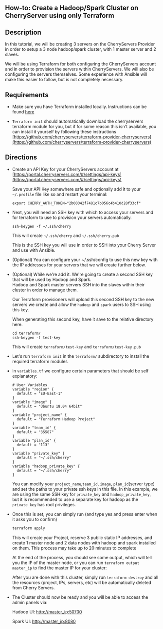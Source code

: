 How-to: Create a Hadoop/Spark Cluster on CherryServer using only Terraform
---

## Description

In this tutorial, we will be creating 3 servers on the CherryServers Provider 
in order to setup a 3 node hadoop/spark cluster, with 1 master server and 2 slaves.  

We will be using Terraform for both configuring the CherryServers account and in order to
provision the servers within CherryServers. We will also be configuring the servers themselves.
Some experience with Ansible will make this easier to follow, but is not completely necessary.

## Requirements

- Make sure you have Terraform installed locally. 
Instructions can be found [here](https://learn.hashicorp.com/terraform/getting-started/install.html)

- `Terraform init` should automatically download the cherryservers terraform module for you, but if for some reason this isn't available, you can install it yourself by following these instructions [https://github.com/cherryservers/terraform-provider-cherryservers](https://github.com/cherryservers/terraform-provider-cherryservers)

## Directions

- Create an API Key for your CherryServers account at [https://portal.cherryservers.com/#/settings/api-keys](https://portal.cherryservers.com/#/settings/api-keys)

    Save your API Key somewhere safe and optionally add it to your `~/.profile` file like so and restart your terminal:

    ```
    export CHERRY_AUTH_TOKEN="2b00042f7481c7b056c4b410d28f33cf"
    ```


- Next, you will need an SSH key with which to access your servers and for terraform to use to provision your servers automatically.

    ```
    ssh-keygen -f ~/.ssh/cherry
    ```

    This will create `~/.ssh/cherry` and `~/.ssh/cherry.pub`

    This is the SSH key you will use in order to SSH into your Cherry Server and use with Ansible.  
    
-   (Optional) You can configure your ~/.ssh/config to use this new key with the IP addresses for your servers that we will create further below.

-   (Optional) While we're add it.  We're going to create a second SSH key that will be used by Hadoop and Spark.  
    Hadoop and Spark master servers SSH into the slaves within their cluster in order to manage them.  
    
    Our Terraform provisioners will upload this second SSH key to the new servers we create and allow the `hadoop` and `spark` users to SSH using this key. 
    
    When generating this second key, have it save to the relative directory here.

    ```
    cd terraform/
    ssh-keygen -f test-key
    ```

    This will create `terraform/test-key` and `terraform/test-key.pub`
    
    
- Let's run `terraform init` in the `terraform/` subdirectory to install the required terraform modules

- In `variables.tf` we configure certain parameters that should be self explanatory:

    ```
    # User Variables
    variable "region" {
      default = "EU-East-1"
    }
    variable "image" {
      default = "Ubuntu 18.04 64bit"
    }
    variable "project_name" {
      default = "Terraform Hadoop Project"
    }
    variable "team_id" {
      default = "35587"
    }
    variable "plan_id" {
      default = "113"
    }
    variable "private_key" {
      default = "~/.ssh/cherry"
    }
    variable "hadoop_private_key" {
      default = "~/.ssh/cherry"
    }
    ```
    
    You can modify your `project_name`,`team_id`, `image`, `plan_id`(server type) and set the paths to your private ssh keys in this file. In this example, we are using the same SSH key for `private_key` and `hadoop_private_key`, but it is recommended to use a separate key for hadoop as the `private_key` has root privileges.

- Once this is set, you can simply run (and type yes and press enter when it asks you to confirm)
    ```bash
    terraform apply
    ```
    
    This will create your Project, reserve 3 public static IP addresses, and create 1 master node and 2 data nodes with hadoop and spark installed on them. This process may take up to 20 minutes to complete
    
    At the end of the process, you should see some output, which will tell you the IP of the master node, or you can run `terraform output master_ip` to find the master IP for your cluster:
    
    After you are done with this cluster, simply run `terraform destroy` and all the resources (project, IPs, servers, etc) will be automatically deleted from Cherry Servers.
    
    
- The Cluster should now be ready and you will be able to access the admin panels via:

    Hadoop UI: [http://master_ip:50700]()

    Spark UI: [http://master_ip:8080]()
